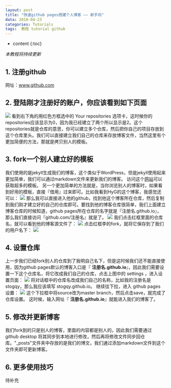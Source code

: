 ```yaml
---
layout: post
title: "快速github pages搭建个人博客 —— 新手向"
data: 2018-04-23
categories: Tutorials
tags:  教程 tutorial github
---
```

* content
{:toc}

*本教程将持续更新*
## 1. 注册github
  网址：www.github.com
## 2. 登陆刚才注册好的账户，你应该看到如下页面
  ![](https://raw.githubusercontent.com/stogqy/stogqy.github.io/master/_posts/Pics/20180423/20180423-1.png)
  看到右下角的用红色方框选中的 Your repositories 选项卡，这时候你的repositories应该显示为0，因为我已经建立了两个所以显示是2。这个repositories就是仓库的意思，你可以建立多个仓库，然后把你自己的项目存放到这个仓库里头。我们可以直接建立我们自己的仓库来存放博客文件，当然这里有个更加简便的方法，那就是拷贝别人的模板。
## 3. fork一个别人建立好的模板
  我们使用的是jekyll生成我们的博客，这个类似于WordPress，但是jekyll使用起来更加简单，我们可以通过markdown文件来更新我们的博客。
  访问这个[网站](http://jekyllthemes.org)可以获取超多的模板。
  另一个更加简单的方法就是，当你浏览别人的博客时，如果看到好用的模板，直接『借用』过来即可。比如我看到HyG的这个博客，我感觉还可以：
  ![](https://raw.githubusercontent.com/stogqy/stogqy.github.io/master/_posts/Pics/20180423/20180423-2.png)
  那么我可以直接进入他的github，找到他这个博客所在仓库，然后复制到我们刚才建立好的自己的仓库即可。要找到他的博客仓库很简单，我们上面建立博客仓库的时候知道，github pages所在仓库的名字就是『注册名.github.io』，那么我们直接访问『github.com/注册名』就是了。
  ![](https://raw.githubusercontent.com/stogqy/stogqy.github.io/master/_posts/Pics/20180423/20180423-3.png)
  我们点击红框里面的仓库名，就可以看到他的博客源文件了：
  ![](https://raw.githubusercontent.com/stogqy/stogqy.github.io/master/_posts/Pics/20180423/20180423-4.png)
  点击红框李的fork，就将它保存到了我们的用户名下：
  ![](https://raw.githubusercontent.com/stogqy/stogqy.github.io/master/_posts/Pics/20180423/20180423-5.png)
## 4. 设置仓库
  上一步我们已经fork别人的仓库到了我明自己名下，但是这时候我们还不能直接使用，因为github pages默认的博客入口是『  **注册名.github.io**』，因此我们需要设置一下这个仓库名，将它改成我们自己的仓库，点击上图中的 settings ，进入设置页面：
  ![](https://raw.githubusercontent.com/stogqy/stogqy.github.io/master/_posts/Pics/20180423/20180423-6.png)
  将对话框中的仓库名改成我们自己的名称，比如我的注册名是stogqy，那么我应该填写 stogqy.github.io。
  继续往下拉，进入 github pages 设置：
  ![](https://raw.githubusercontent.com/stogqy/stogqy.github.io/master/_posts/Pics/20180423/20180423-7.png)
  这个下拉框中将source改为master branch，然后点击save，就完成了仓库设置。
  这时候，输入网址『  **注册名.github.io**』就能进入我们的博客了。
## 5. 修改并更新博客
  我们fork到的只是别人的博客，里面的内容都是别人的，因此我们需要通过 github desktop 将其同步到本地进行修改，然后再将修改文件同步回仓库。"_posts"文件夹中存放的是我们的博文，我们通过添加markdown文件到这个文件夹即可更新博客。
## 6. 更多使用技巧
  待补充














